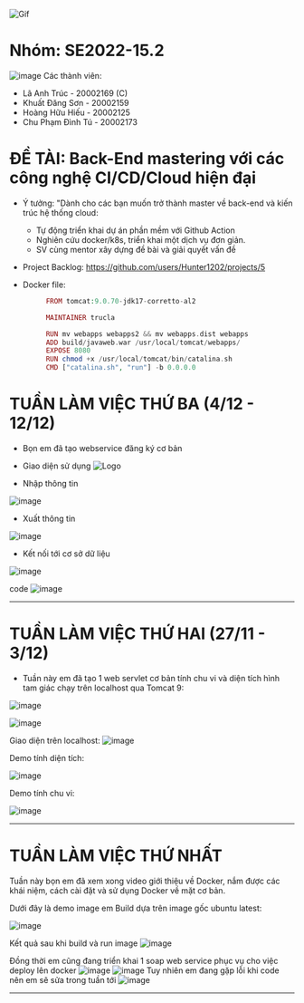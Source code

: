![Gif](https://img.thuthuatphanmem.vn/uploads/2018/10/26/anh-gif-dep-nhat_054957921.gif)

#                                                   Nhóm:    SE2022-15.2
![image](https://scontent.fsgn2-5.fna.fbcdn.net/v/t1.15752-9/318555024_1329625234477079_3514193759606326494_n.png?_nc_cat=104&ccb=1-7&_nc_sid=ae9488&_nc_ohc=c_qTARUiAOYAX_j-7kC&_nc_ht=scontent.fsgn2-5.fna&oh=03_AdSjcKzlW7fPImTIFj62kVm2HulUSDqOa92_CHKXSkyvYQ&oe=63C811BF)
Các thành viên:
* Lã Anh Trúc - 20002169 (C) 
* Khuất Đăng Sơn - 20002159
* Hoàng Hữu Hiếu - 20002125
* Chu Phạm Đình Tú - 20002173


# ĐỀ TÀI: Back-End mastering với các công nghệ CI/CD/Cloud hiện đại
* Ý tưởng: "Dành cho các bạn muốn trở thành master về back-end và kiến trúc hệ thống cloud:
  - Tự động triển khai dự án phần mềm với Github Action
  - Nghiên cứu docker/k8s, triển khai một dịch vụ đơn giản.
  - SV cùng mentor xây dựng đề bài và giải quyết vấn đề

* Project Backlog: https://github.com/users/Hunter1202/projects/5
* Docker file:
 ```php
          FROM tomcat:9.0.70-jdk17-corretto-al2

          MAINTAINER trucla

          RUN mv webapps webapps2 && mv webapps.dist webapps
          ADD build/javaweb.war /usr/local/tomcat/webapps/
          EXPOSE 8080
          RUN chmod +x /usr/local/tomcat/bin/catalina.sh
          CMD ["catalina.sh", "run"] -b 0.0.0.0
```


# TUẦN LÀM VIỆC THỨ BA (4/12 - 12/12)
- Bọn em đã tạo webservice đăng ký cơ bản


- Giao diện sử dụng 
![Logo](https://user-images.githubusercontent.com/94958811/207770866-e1a2b1d7-a07b-4103-8ee5-df4b6191e471.png)

+ Nhập thông tin

![image](https://user-images.githubusercontent.com/94958811/207768866-6e67b53c-4923-4843-9188-9e42cddcf60c.png)
+ Xuất thông tin

![image](https://user-images.githubusercontent.com/94958811/207770267-fca57813-7221-4025-a952-a1db7409381e.png)

- Kết nối tới cơ sở dữ liệu

![image](https://user-images.githubusercontent.com/94958811/207770388-c8c83a9a-8cbc-4cbc-90a1-e1096c9d3315.png)

code
![image](https://user-images.githubusercontent.com/94958811/207771013-eb73add1-a51d-4e29-a8c8-d99e40bdae49.png)


****************************

# TUẦN LÀM VIỆC THỨ HAI (27/11 - 3/12)
- Tuần này em đã tạo 1 web servlet cơ bản tính chu vi và diện tích hình tam giác chạy trên localhost qua Tomcat 9:

![image](https://user-images.githubusercontent.com/94958811/206072188-04eda89b-9248-4358-8940-680d223ae70b.png)

![image](https://user-images.githubusercontent.com/94958811/206072175-d703c276-49c1-4a20-8d76-3cc85dd73d32.png)

Giao diện trên localhost:
![image](https://user-images.githubusercontent.com/94958811/206072163-47e7269a-508c-4742-b40f-ffa597e5d5bc.png)

Demo tính diện tích:

![image](https://user-images.githubusercontent.com/94958811/206072144-cd85f493-71e9-4f2c-ac29-a732f7107ef0.png)


Demo tính chu vi:

![image](https://user-images.githubusercontent.com/94958811/206072119-673cbd43-082e-441f-ac92-e07c67333f4a.png)

****************************

# TUẦN LÀM VIỆC THỨ NHẤT 

Tuần này bọn em đã xem xong video giới thiệu về Docker, nắm được các khái niệm, cách cài đặt và sử dụng Docker về mặt cơ bản.

Dưới đây là demo image em Build dựa trên image gốc ubuntu latest:

![image](https://user-images.githubusercontent.com/94958811/206072273-1d24b878-6ebb-4636-93b3-4b77758d90d5.png)

Kết quả sau khi build và run image
![image](https://user-images.githubusercontent.com/94958811/206072319-7c490c21-6bfa-4330-8902-25044eda19d5.png)

Đồng thời em cũng đang triển khai 1 soap web service phục vụ cho việc deploy lên docker
![image](https://user-images.githubusercontent.com/94958811/206072345-19f79576-df34-43fa-8f77-a75730723e62.png)
![image](https://user-images.githubusercontent.com/94958811/206072358-587decce-eea9-4321-bd9e-193ed6b93cf0.png)
Tuy nhiên em đang gặp lỗi khi code nên em sẽ sửa trong tuần tới
![image](https://user-images.githubusercontent.com/94958811/206072368-c4955038-e72a-4cd1-9c12-029edafbdad4.png)

****************************




